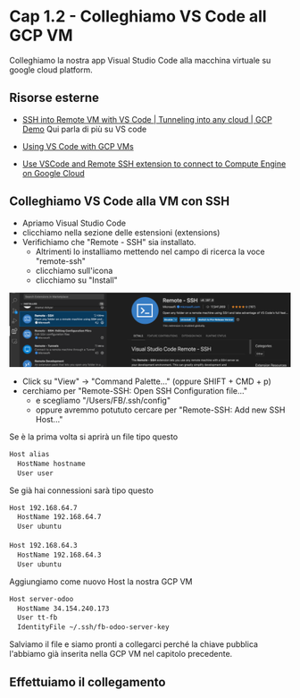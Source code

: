 # <a name="top"></a> Cap 1.2 - Colleghiamo VS Code all GCP VM

Colleghiamo la nostra app Visual Studio Code alla macchina virtuale su google cloud platform.



## Risorse esterne

- [SSH into Remote VM with VS Code | Tunneling into any cloud | GCP Demo](https://www.youtube.com/watch?v=0Bjx3Ra8PRM)
  Qui parla di più su VS code

- [Using VS Code with GCP VMs](https://learn.canceridc.dev/cookbook/virtual-machines/using-vs-code-with-gcp-vms)
- [Use VSCode and Remote SSH extension to connect to Compute Engine on Google Cloud](https://medium.com/@ivanzhd/vscode-sftp-connection-to-compute-engine-on-google-cloud-platform-gcloud-9312797d56eb)



## Colleghiamo VS Code alla VM con SSH
- Apriamo Visual Studio Code 
- clicchiamo nella sezione delle estensioni (extensions)
- Verifichiamo che "Remote - SSH" sia installato.
  - Altrimenti lo installiamo mettendo nel campo di ricerca la voce "remote-ssh"
  - clicchiamo sull'icona
  - clicchiamo su "Install"

![Google Cloud Console](https://github.com/tt-fb/tt-odoo-manual/blob/main/01-gcp-vm/03_01-vsc-extension-remote_ssh.png)

- Click su "View" -> "Command Palette..." (oppure SHIFT + CMD + p)
- cerchiamo per "Remote-SSH: Open SSH Configuration file..." 
  - e scegliamo "/Users/FB/.ssh/config"
  - oppure avremmo potututo cercare per "Remote-SSH: Add new SSH Host..."



Se è la prima volta si aprirà un file tipo questo

```bash
Host alias
  HostName hostname
  User user
```

Se già hai connessioni sarà tipo questo

```bash
Host 192.168.64.7
  HostName 192.168.64.7
  User ubuntu

Host 192.168.64.3
  HostName 192.168.64.3
  User ubuntu
```

Aggiungiamo come nuovo Host la nostra GCP VM

```bash
Host server-odoo
  HostName 34.154.240.173
  User tt-fb
  IdentityFile ~/.ssh/fb-odoo-server-key
```

Salviamo il file e siamo pronti a collegarci perché la chiave pubblica l'abbiamo già inserita nella GCP VM nel capitolo precedente.



## Effettuiamo il collegamento

